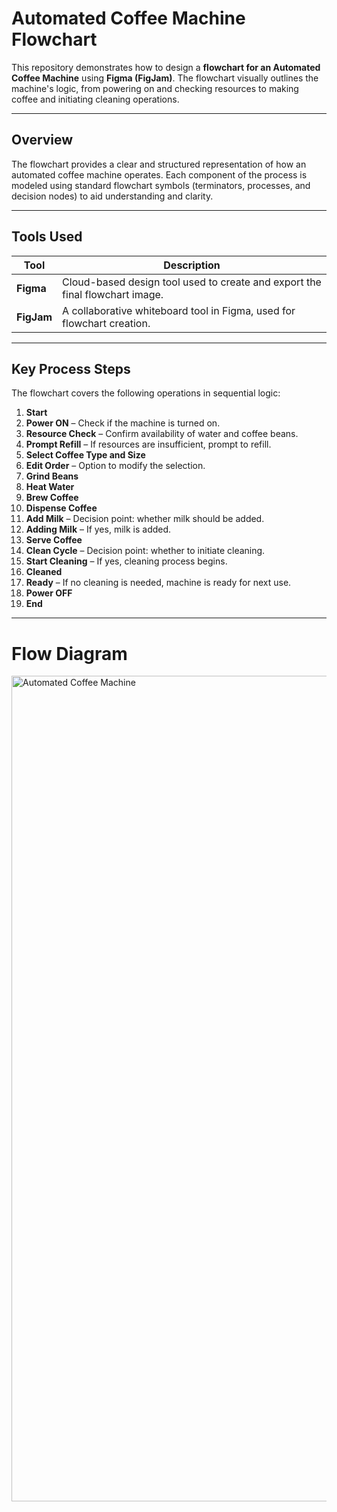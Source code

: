 #  Automated Coffee Machine Flowchart

This repository demonstrates how to design a **flowchart for an Automated Coffee Machine** using **Figma (FigJam)**. The flowchart visually outlines the machine's logic, from powering on and checking resources to making coffee and initiating cleaning operations.

---

##  Overview

The flowchart provides a clear and structured representation of how an automated coffee machine operates. Each component of the process is modeled using standard flowchart symbols (terminators, processes, and decision nodes) to aid understanding and clarity.

---

##  Tools Used

| Tool            | Description                                                                 |
|-----------------|-----------------------------------------------------------------------------|
| **Figma**       | Cloud-based design tool used to create and export the final flowchart image. |
| **FigJam**      | A collaborative whiteboard tool in Figma, used for flowchart creation.       |

---

##  Key Process Steps

The flowchart covers the following operations in sequential logic:

1. **Start**
2. **Power ON** – Check if the machine is turned on.
3. **Resource Check** – Confirm availability of water and coffee beans.
4. **Prompt Refill** – If resources are insufficient, prompt to refill.
5. **Select Coffee Type and Size**
6. **Edit Order** – Option to modify the selection.
7. **Grind Beans**
8. **Heat Water**
9. **Brew Coffee**
10. **Dispense Coffee**
11. **Add Milk** – Decision point: whether milk should be added.
12. **Adding Milk** – If yes, milk is added.
13. **Serve Coffee**
14. **Clean Cycle** – Decision point: whether to initiate cleaning.
15. **Start Cleaning** – If yes, cleaning process begins.
16. **Cleaned**
17. **Ready** – If no cleaning is needed, machine is ready for next use.
18. **Power OFF**
19. **End**

---
 # Flow Diagram
 <img width="1321" alt="Automated Coffee Machine" src="https://github.com/user-attachments/assets/3d365aa6-2318-4e28-9313-3ddca76dd0b6" />
